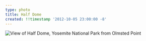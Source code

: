 ```yaml
---
type: photo
title: Half Dome
created: !!timestamp '2012-10-05 23:00:00 -8'
---
```

![View of Half Dome, Yosemite National Park from Olmsted Point](/media/images/photos/2012/10/halfdome.jpg)
